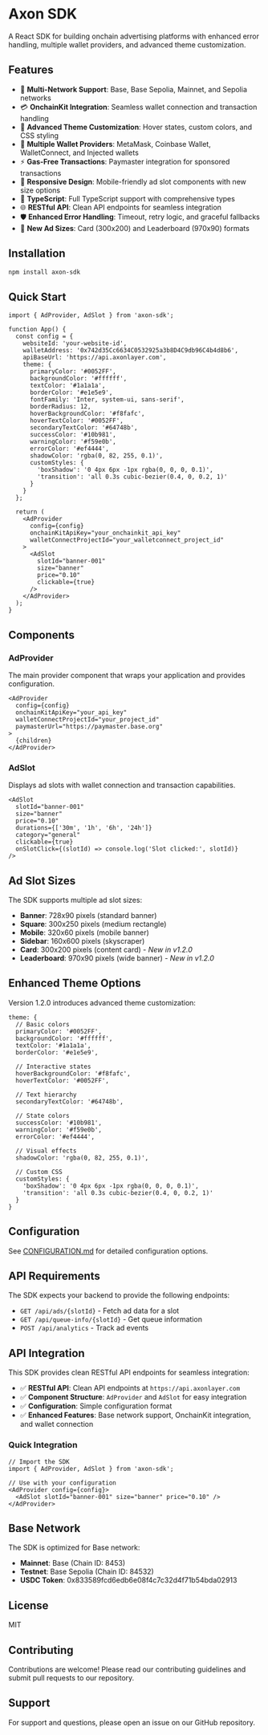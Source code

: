 # Axon SDK

A React SDK for building onchain advertising platforms with enhanced error handling, multiple wallet providers, and advanced theme customization.

## Features

- 🚀 **Multi-Network Support**: Base, Base Sepolia, Mainnet, and Sepolia networks
- 💳 **OnchainKit Integration**: Seamless wallet connection and transaction handling
- 🎨 **Advanced Theme Customization**: Hover states, custom colors, and CSS styling
- 🔗 **Multiple Wallet Providers**: MetaMask, Coinbase Wallet, WalletConnect, and Injected wallets
- ⚡ **Gas-Free Transactions**: Paymaster integration for sponsored transactions
- 📱 **Responsive Design**: Mobile-friendly ad slot components with new size options
- 🎯 **TypeScript**: Full TypeScript support with comprehensive types
- 🌐 **RESTful API**: Clean API endpoints for seamless integration
- 🛡️ **Enhanced Error Handling**: Timeout, retry logic, and graceful fallbacks
- 📏 **New Ad Sizes**: Card (300x200) and Leaderboard (970x90) formats

## Installation

```bash
npm install axon-sdk
```

## Quick Start

```tsx
import { AdProvider, AdSlot } from 'axon-sdk';

function App() {
  const config = {
    websiteId: 'your-website-id',
    walletAddress: '0x742d35Cc6634C0532925a3b8D4C9db96C4b4d8b6',
    apiBaseUrl: 'https://api.axonlayer.com',
    theme: {
      primaryColor: '#0052FF',
      backgroundColor: '#ffffff',
      textColor: '#1a1a1a',
      borderColor: '#e1e5e9',
      fontFamily: 'Inter, system-ui, sans-serif',
      borderRadius: 12,
      hoverBackgroundColor: '#f8fafc',
      hoverTextColor: '#0052FF',
      secondaryTextColor: '#64748b',
      successColor: '#10b981',
      warningColor: '#f59e0b',
      errorColor: '#ef4444',
      shadowColor: 'rgba(0, 82, 255, 0.1)',
      customStyles: {
        'boxShadow': '0 4px 6px -1px rgba(0, 0, 0, 0.1)',
        'transition': 'all 0.3s cubic-bezier(0.4, 0, 0.2, 1)'
      }
    }
  };

  return (
    <AdProvider 
      config={config}
      onchainKitApiKey="your_onchainkit_api_key"
      walletConnectProjectId="your_walletconnect_project_id"
    >
      <AdSlot
        slotId="banner-001"
        size="banner"
        price="0.10"
        clickable={true}
      />
    </AdProvider>
  );
}
```

## Components

### AdProvider

The main provider component that wraps your application and provides configuration.

```tsx
<AdProvider 
  config={config}
  onchainKitApiKey="your_api_key"
  walletConnectProjectId="your_project_id"
  paymasterUrl="https://paymaster.base.org"
>
  {children}
</AdProvider>
```

### AdSlot

Displays ad slots with wallet connection and transaction capabilities.

```tsx
<AdSlot
  slotId="banner-001"
  size="banner"
  price="0.10"
  durations={['30m', '1h', '6h', '24h']}
  category="general"
  clickable={true}
  onSlotClick={(slotId) => console.log('Slot clicked:', slotId)}
/>
```

## Ad Slot Sizes

The SDK supports multiple ad slot sizes:

- **Banner**: 728x90 pixels (standard banner)
- **Square**: 300x250 pixels (medium rectangle)
- **Mobile**: 320x60 pixels (mobile banner)
- **Sidebar**: 160x600 pixels (skyscraper)
- **Card**: 300x200 pixels (content card) - *New in v1.2.0*
- **Leaderboard**: 970x90 pixels (wide banner) - *New in v1.2.0*

## Enhanced Theme Options

Version 1.2.0 introduces advanced theme customization:

```tsx
theme: {
  // Basic colors
  primaryColor: '#0052FF',
  backgroundColor: '#ffffff',
  textColor: '#1a1a1a',
  borderColor: '#e1e5e9',
  
  // Interactive states
  hoverBackgroundColor: '#f8fafc',
  hoverTextColor: '#0052FF',
  
  // Text hierarchy
  secondaryTextColor: '#64748b',
  
  // State colors
  successColor: '#10b981',
  warningColor: '#f59e0b',
  errorColor: '#ef4444',
  
  // Visual effects
  shadowColor: 'rgba(0, 82, 255, 0.1)',
  
  // Custom CSS
  customStyles: {
    'boxShadow': '0 4px 6px -1px rgba(0, 0, 0, 0.1)',
    'transition': 'all 0.3s cubic-bezier(0.4, 0, 0.2, 1)'
  }
}
```

## Configuration

See [CONFIGURATION.md](./CONFIGURATION.md) for detailed configuration options.

## API Requirements

The SDK expects your backend to provide the following endpoints:

- `GET /api/ads/{slotId}` - Fetch ad data for a slot
- `GET /api/queue-info/{slotId}` - Get queue information
- `POST /api/analytics` - Track ad events

## API Integration

This SDK provides clean RESTful API endpoints for seamless integration:

- ✅ **RESTful API**: Clean API endpoints at `https://api.axonlayer.com`
- ✅ **Component Structure**: `AdProvider` and `AdSlot` for easy integration
- ✅ **Configuration**: Simple configuration format
- ✅ **Enhanced Features**: Base network support, OnchainKit integration, and wallet connection

### Quick Integration

```tsx
// Import the SDK
import { AdProvider, AdSlot } from 'axon-sdk';

// Use with your configuration
<AdProvider config={config}>
  <AdSlot slotId="banner-001" size="banner" price="0.10" />
</AdProvider>
```

## Base Network

The SDK is optimized for Base network:

- **Mainnet**: Base (Chain ID: 8453)
- **Testnet**: Base Sepolia (Chain ID: 84532)
- **USDC Token**: 0x833589fcd6edb6e08f4c7c32d4f71b54bda02913

## License

MIT

## Contributing

Contributions are welcome! Please read our contributing guidelines and submit pull requests to our repository.

## Support

For support and questions, please open an issue on our GitHub repository.
